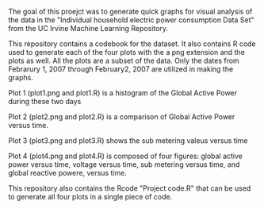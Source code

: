 
The goal of this proejct was to generate quick graphs for visual analysis of the data in the "Individual household electric power consumption Data Set" from the UC Irvine Machine Learning Repository. 

This repository contains a codebook for the dataset. It also contains R code used to generate each of the four plots with the a png extension and the plots as well. All the plots are a subset of the data. Only the dates from Febrarury 1, 2007 through February2, 2007 are utilized in making the graphs.

Plot 1 (plot1.png and plot1.R) is a histogram of the Global Active Power during these two days

Plot 2 (plot2.png and plot2.R) is a comparison of Global Active Power versus time. 

Plot 3 (plot3.png and plot3.R) shows the sub metering valeus versus time

Plot 4 (plot4.png and plot4.R) is composed of four figures: global active power versus time, voltage versus time, sub metering versus time, and global reactive powere, versus time. 

This repository also contains the Rcode "Project code.R" that can be used to generate all four plots in a single piece of code. 
